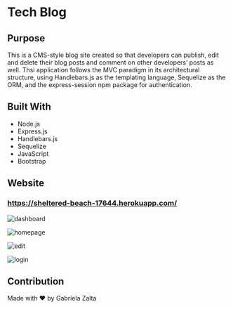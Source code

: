 # Tech Blog

## Purpose
This is a CMS-style blog site created so that developers can publish, edit and delete their blog posts and comment on other developers’ posts as well. Thsi application follows the MVC paradigm in its architectural structure, using Handlebars.js as the templating language, Sequelize as the ORM, and the express-session npm package for authentication.

## Built With
* Node.js
* Express.js
* Handlebars.js
* Sequelize
* JavaScript
* Bootstrap

## Website

### https://sheltered-beach-17644.herokuapp.com/

![dashboard](https://user-images.githubusercontent.com/71668173/107150437-c84e0a80-692b-11eb-8dbc-d94c1aa4717a.JPG)

![homepage](https://user-images.githubusercontent.com/71668173/107150438-cab06480-692b-11eb-8999-4a5fef342c9c.JPG)

![edit](https://user-images.githubusercontent.com/71668173/107150440-cb48fb00-692b-11eb-9d5e-411467a0a1bd.JPG)

![login](https://user-images.githubusercontent.com/71668173/107150441-cb48fb00-692b-11eb-8177-08bf7dd485c5.JPG)


## Contribution
Made with ❤️ by Gabriela Zalta